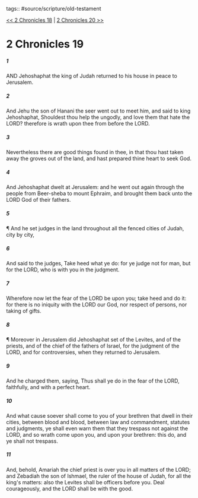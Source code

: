 tags:: #source/scripture/old-testament

[<< 2 Chronicles 18](old-testament/14_2_Chronicles/2_Chronicles_18.md) | [2 Chronicles 20 >>](old-testament/14_2_Chronicles/2_Chronicles_20.md)

# 2 Chronicles 19

##### 1

AND Jehoshaphat the king of Judah returned to his house in peace to Jerusalem.

##### 2

And Jehu the son of Hanani the seer went out to meet him, and said to king Jehoshaphat, Shouldest thou help the ungodly, and love them that hate the LORD? therefore is wrath upon thee from before the LORD.

##### 3

Nevertheless there are good things found in thee, in that thou hast taken away the groves out of the land, and hast prepared thine heart to seek God.

##### 4

And Jehoshaphat dwelt at Jerusalem: and he went out again through the people from Beer-sheba to mount Ephraim, and brought them back unto the LORD God of their fathers.

##### 5

¶ And he set judges in the land throughout all the fenced cities of Judah, city by city,

##### 6

And said to the judges, Take heed what ye do: for ye judge not for man, but for the LORD, who is with you in the judgment.

##### 7

Wherefore now let the fear of the LORD be upon you; take heed and do it: for there is no iniquity with the LORD our God, nor respect of persons, nor taking of gifts.

##### 8

¶ Moreover in Jerusalem did Jehoshaphat set of the Levites, and of the priests, and of the chief of the fathers of Israel, for the judgment of the LORD, and for controversies, when they returned to Jerusalem.

##### 9

And he charged them, saying, Thus shall ye do in the fear of the LORD, faithfully, and with a perfect heart.

##### 10

And what cause soever shall come to you of your brethren that dwell in their cities, between blood and blood, between law and commandment, statutes and judgments, ye shall even warn them that they trespass not against the LORD, and so wrath come upon you, and upon your brethren: this do, and ye shall not trespass.

##### 11

And, behold, Amariah the chief priest is over you in all matters of the LORD; and Zebadiah the son of Ishmael, the ruler of the house of Judah, for all the king's matters: also the Levites shall be officers before you. Deal courageously, and the LORD shall be with the good.
